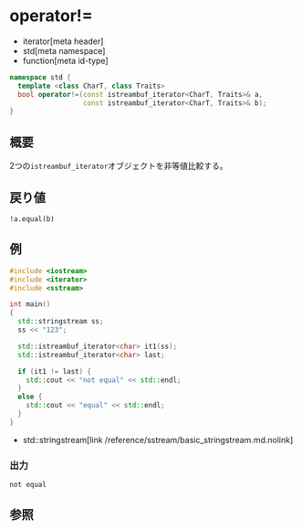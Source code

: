 # operator!=
* iterator[meta header]
* std[meta namespace]
* function[meta id-type]

```cpp
namespace std {
  template <class CharT, class Traits>
  bool operator!=(const istreambuf_iterator<CharT, Traits>& a,
                  const istreambuf_iterator<CharT, Traits>& b);
}
```

## 概要
2つの`istreambuf_iterator`オブジェクトを非等値比較する。


## 戻り値
`!a.equal(b)`


## 例
```cpp
#include <iostream>
#include <iterator>
#include <sstream>

int main()
{
  std::stringstream ss;
  ss << "123";

  std::istreambuf_iterator<char> it1(ss);
  std::istreambuf_iterator<char> last;

  if (it1 != last) {
    std::cout << "not equal" << std::endl;
  }
  else {
    std::cout << "equal" << std::endl;
  }
}
```
* std::stringstream[link /reference/sstream/basic_stringstream.md.nolink]

### 出力
```
not equal
```

## 参照


